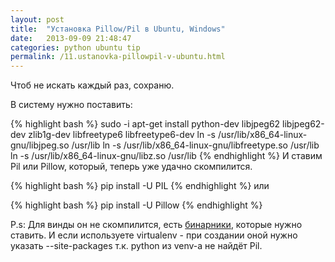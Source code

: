 ```yaml
---
layout: post
title:  "Установка Pillow/Pil в Ubuntu, Windows"
date:   2013-09-09 21:48:47
categories: python ubuntu tip
permalink: /11.ustanovka-pillowpil-v-ubuntu.html
---
```


Чтоб не искать каждый раз, сохраню.

В систему нужно поставить:

{% highlight bash %}
sudo -i
apt-get install python-dev libjpeg62 libjpeg62-dev zlib1g-dev libfreetype6 libfreetype6-dev
ln -s /usr/lib/x86_64-linux-gnu/libjpeg.so /usr/lib
ln -s /usr/lib/x86_64-linux-gnu/libfreetype.so /usr/lib
ln -s /usr/lib/x86_64-linux-gnu/libz.so /usr/lib
{% endhighlight %}
И ставим Pil или Pillow, который, теперь уже удачно скомпилится.

{% highlight bash %}
pip install -U PIL
{% endhighlight %}
или

{% highlight bash %}
pip install -U Pillow
{% endhighlight %}

P.s: Для винды он не скомпилится, есть [бинарники](http://www.lfd.uci.edu/~gohlke/pythonlibs/#pil), которые нужно ставить.
И если используете virtualenv - при создании оной нужно указать --site-packages т.к. python из venv-a не найдёт Pil.